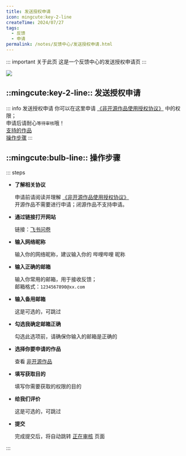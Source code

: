```yaml
---
title: 发送授权申请
icon: mingcute:key-2-line
createTime: 2024/07/27
tags:
  - 反馈
  - 申请
permalink: /notes/反馈中心/发送授权申请.html
---
```


::: important 关于此页
这是一个反馈中心的发送授权申请页
:::

![](https://ri.youming.v6.army/sq.png)

## ::mingcute:key-2-line:: 发送授权申请

::: info 发送授权申请
你可以在这里申请 [《非开源作品使用授权协议》](/notes/协议/申请.html) 中的权限；  
申请后请耐心`等待审核`哦！  
[支持的作品](/notes/#全部作品属性)  
[操作步骤](#操作步骤)
:::

## ::mingcute:bulb-line:: 操作步骤

::: steps

- <p style="font-weight: bold;">了解相关协议</p>

  申请前请阅读并理解 [《非开源作品使用授权协议》](/notes/协议/申请.html)  
  开源作品不需要进行申请；闭源作品不支持申请。

- <p style="font-weight: bold;">通过链接打开网站</p>

  链接：[飞书问卷](https://you-ming.feishu.cn/share/base/form/shrcn3ugqCDocA0b3l2vRf0NqDc)

- <p style="font-weight: bold;">输入网络昵称</p>

  输入你的网络昵称，建议输入你的 哔哩哔哩 昵称

- <p style="font-weight: bold;">输入正确的邮箱</p>

  输入你常用的邮箱，用于接收反馈；  
  邮箱格式：`1234567890@xx.com`

- <p style="font-weight: bold;">输入备用邮箱</p>

  这是可选的，可跳过

- <p style="font-weight: bold;">勾选我确定邮箱正确</p>

  勾选此选项前，请确保你输入的邮箱是正确的

- <p style="font-weight: bold;">选择你要申请的作品</p>

  查看 [非开源作品](/notes/#全部作品属性)

- <p style="font-weight: bold;">填写获取目的</p>

  填写你需要获取的权限的目的

- <p style="font-weight: bold;">给我们评价</p>

  这是可选的，可跳过

- <p style="font-weight: bold;">提交</p>

  完成提交后，将自动跳转 [正在审核](/sq.html) 页面

:::
